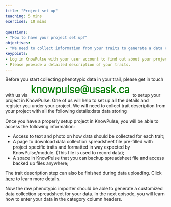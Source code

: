 ```yaml
---
title: "Project set up"
teaching: 5 mins
exercises: 10 mins
 
questions:
- "How to have your project set up?"
objectives:
- "We need to collect information from your traits to generate a data collection spreadsheet for your project."
keypoints:
- Log in KnowPulse with your user account to find out about your project.
- Please provide a detailed description of your traits.
---
```


Before you start collecting phenotypic data in your trail, please get in touch with us via ![Screenshot of main code listing](../fig/howto-upload-raw-phenotypic-data.10.png) to setup your project in KnowPulse.  One of us will help to set up all the details and register you under your project. We will need to collect trait description from your project with all the following details:data data storing 

Once you have a properly setup project in KnowPulse, you will be able to access the following information:




- Access to text and photo on how data should be collected for each trait;
- A page to download data collection spreadsheet file pre-filled with project specific traits and formatted in way expected by KnowPulse/module. (This file is used to record data);
- A space in KnowPulse that you can backup spreadsheet file and access backed up files anywhere;


The trait description step can also be finished during data uploading. Click [here](https://knowpulse.usask.ca/portal/sites/default/files/tutorial_files/rawpheno_videos/rawpheno_upload_new_traits.mp4) to learn more details. 

Now the raw phenotypic importer should be able to generate a customized data collection spreadsheet for your data. In the next episode, you will learn how to enter your data in the category column headers.
